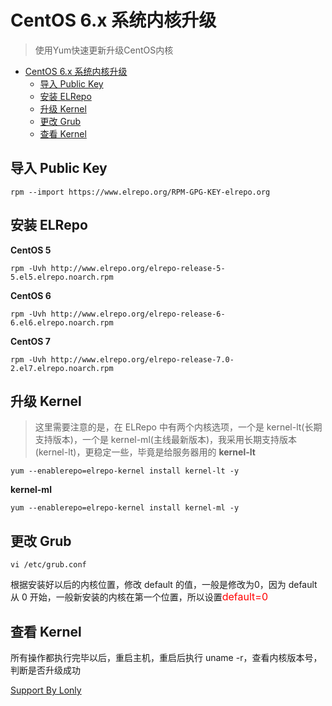 # CentOS 6.x 系统内核升级

> 使用Yum快速更新升级CentOS内核
> 
<!-- TOC -->

- [CentOS 6.x 系统内核升级](#centos-6-x)
    - [导入 Public Key](#public-key)
    - [安装 ELRepo](#elrepo)
    - [升级 Kernel](#kernel)
    - [更改 Grub](#grub)
    - [查看 Kernel](#kernel)

<!-- /TOC -->

## 导入 Public Key
```
rpm --import https://www.elrepo.org/RPM-GPG-KEY-elrepo.org
```

## 安装 ELRepo
**CentOS 5**
```
rpm -Uvh http://www.elrepo.org/elrepo-release-5-5.el5.elrepo.noarch.rpm
```
**CentOS 6**
```
rpm -Uvh http://www.elrepo.org/elrepo-release-6-6.el6.elrepo.noarch.rpm
```
**CentOS 7**
```
rpm -Uvh http://www.elrepo.org/elrepo-release-7.0-2.el7.elrepo.noarch.rpm
```

## 升级 Kernel
> 这里需要注意的是，在 ELRepo 中有两个内核选项，一个是 kernel-lt(长期支持版本)，一个是 kernel-ml(主线最新版本)，我采用长期支持版本(kernel-lt)，更稳定一些，毕竟是给服务器用的
**kernel-lt**
```
yum --enablerepo=elrepo-kernel install kernel-lt -y
```
**kernel-ml**
```
yum --enablerepo=elrepo-kernel install kernel-ml -y
```

## 更改 Grub
```
vi /etc/grub.conf
```
根据安装好以后的内核位置，修改 default 的值，一般是修改为0，因为 default 从 0 开始，一般新安装的内核在第一个位置，所以设置<font size='3' color='red'>default=0</font>

## 查看 Kernel
所有操作都执行完毕以后，重启主机，重启后执行 uname -r，查看内核版本号，判断是否升级成功

[Support By Lonly](mailto:lonly197@gmail.com)